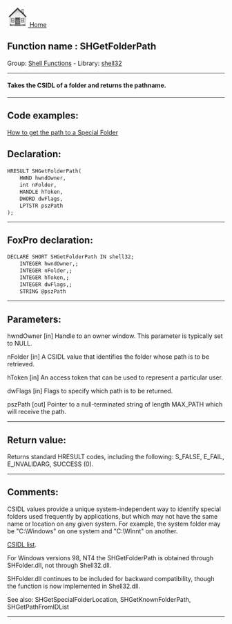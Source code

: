 [<img src="../../images/home.png"> Home ](https://github.com/VFPX/Win32API)  

## Function name : SHGetFolderPath
Group: [Shell Functions](../../functions_group.md#Shell_Functions)  -  Library: [shell32](../../Libraries.md#shell32)  
***  


#### Takes the CSIDL of a folder and returns the pathname.
***  


## Code examples:
[How to get the path to a Special Folder](../../samples/sample_415.md)  

## Declaration:
```foxpro  
HRESULT SHGetFolderPath(
	HWND hwndOwner,
	int nFolder,
	HANDLE hToken,
	DWORD dwFlags,
	LPTSTR pszPath
);  
```  
***  


## FoxPro declaration:
```foxpro  
DECLARE SHORT SHGetFolderPath IN shell32;
	INTEGER hwndOwner,;
	INTEGER nFolder,;
	INTEGER hToken,;
	INTEGER dwFlags,;
	STRING @pszPath  
```  
***  


## Parameters:
hwndOwner
[in] Handle to an owner window. This parameter is typically set to NULL. 

nFolder
[in] A CSIDL value that identifies the folder whose path is to be retrieved.

hToken
[in] 
An access token that can be used to represent a particular user.

dwFlags
[in] Flags to specify which path is to be returned.

pszPath
[out] Pointer to a null-terminated string of length MAX_PATH which will receive the path.  
***  


## Return value:
Returns standard HRESULT codes, including the following: S_FALSE, E_FAIL, E_INVALIDARG, SUCCESS (0).  
***  


## Comments:
CSIDL values provide a unique system-independent way to identify special folders used frequently by applications, but which may not have the same name or location on any given system. For example, the system folder may be "C:\Windows" on one system and "C:\Winnt" on another.  
  
<a href="http://msdn.microsoft.com/en-us/library/bb762494(v=vs.85).aspx">CSIDL list</a>.  
  
For Windows versions 98, NT4 the SHGetFolderPath is obtained through SHFolder.dll, not through Shell32.dll.   
  
SHFolder.dll continues to be included for backward compatibility, though the function is now implemented in Shell32.dll.  
  
See also: SHGetSpecialFolderLocation, SHGetKnownFolderPath, SHGetPathFromIDList    
  
***  

